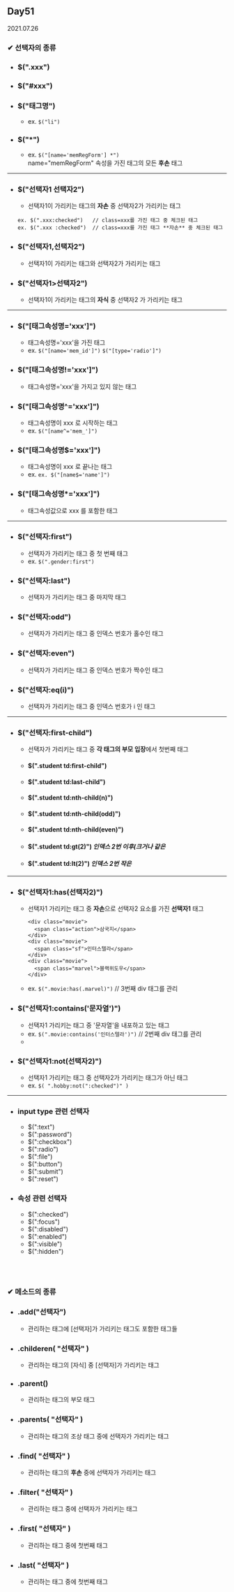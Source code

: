 ## Day51
2021.07.26

### ✔ 선택자의 종류
- ### $(".xxx")
- ### $("#xxx")
- ### $("태그명")
  - ex. `$("li")`
- ### $("*")
  - ex. `$("[name='memRegForm'] *")`  
    name="memRegForm" 속성을 가진 태그의 모든 **후손** 태그

<hr>

- ### $("선택자1 선택자2")
  - 선택자1이 가리키는 태그의 **자손** 중 선택자2가 가리키는 태그
  ```
  ex. $(".xxx:checked")   // class=xxx를 가진 태그 중 체크된 태그
  ex. $(".xxx :checked")  // class=xxx를 가진 태그 **자손** 중 체크된 태그
  ```
- ### $("선택자1,선택자2") 
  - 선택자1이 가리키는 태그와 선택자2가 가리키는 태그
- ### $("선택자1>선택자2")
  - 선택자1이 가리키는 태그의 **자식** 중 선택자2 가 가리키는 태그

<hr>

- ### $("[태그속성명='xxx']")
  - 태그속성명='xxx'을 가진 태그
  - ex. `$("[name='mem_id']")` `$("[type='radio']")`
- ### $("[태그속성명!='xxx']")
  - 태그속성명='xxx'을 가지고 있지 않는 태그
- ### $("[태그속성명^='xxx']")
  - 태그속성명이 xxx 로 시작하는 태그
  - ex. `$("[name^='mem_']")`
- ### $("[태그속성명$='xxx']")
  - 태그속성명이 xxx 로 끝나는 태그
  - ex. `ex. $("[name$='name']")`
- ### $("[태그속성명*='xxx']")
  - 태그속성값으로 xxx 를 포함한 태그

<hr>

- ### $("선택자:first")
  - 선택자가 가리키는 태그 중 첫 번째 태그
  - ex. `$(".gender:first")`
- ### $("선택자:last")
  - 선택자가 가리키는 태그 중 마지막 태그
- ### $("선택자:odd")
  - 선택자가 가리키는 태그 중 인덱스 번호가 홀수인 태그
- ### $("선택자:even")
  - 선택자가 가리키는 태그 중 인덱스 번호가 짝수인 태그
- ### $("선택자:eq(i)")
  - 선택자가 가리키는 태그 중 인덱스 번호가 i 인 태그

<hr>

- ### $("선택자:first-child")
  - 선택자가 가리키는 태그 중 **각 태그의 부모 입장**에서 첫번째 태그
  - #### $(".student td:first-child")
  - #### $(".student td:last-child")
  - #### $(".student td:nth-child(n)")
  - #### $(".student td:nth-child(odd)")
  - #### $(".student td:nth-child(even)")
  - #### $(".student td:gt(2)")  *인덱스 2번 이후(크거나 같은*
  - #### $(".student td:lt(2)")  *인덱스 2번 작은*

<hr>

- ### $("선택자1:has(선택자2)")
  - 선택자1 가리키는 태그 중 **자손**으로 선택자2 요소를 가진 **선택자1** 태그
    ```
    <div class="movie">
      <span class="action">삼국지</span>
    </div>
    <div class="movie">
      <span class="sf">인터스텔라</span>
    </div>
    <div class="movie">
      <span class="marvel">블랙위도우</span>
    </div>
    ```
  - ex. `$(".movie:has(.marvel)")` // 3번째 div 태그를 관리
  
- ### $("선택자1:contains('문자열')")
  - 선택자1 가리키는 태그 중 '문자열'을 내포하고 있는 태그
  - ex. `$(".movie:contains('인터스텔라')")`  // 2번째 div 태그를 관리
  - 
- ### $("선택자1:not(선택자2)")
  - 선택자1 가리키는 태그 중 선택자2가 가리키는 태그가 아닌 태그
  - ex. `$( ".hobby:not(":checked")" )` 

<hr>

- ### input type 관련 선택자
  - $(":text")
  - $(":password")
  - $(":checkbox")
  - $(":radio")
  - $(":file")
  - $(":button")
  - $(":submit")
  - $(":reset")
 
- ### 속성 관련 선택자
  - $(":checked")
  - $(":focus")
  - $(":disabled")
  - $(":enabled")
  - $(":visible")
  - $(":hidden")



<br><br>
### ✔ 메소드의 종류

- ### .add("선택자")
  - 관리하는 태그에 [선택자]가 가리키는 태그도 포함한 태그들
- ### .childeren( "선택자" )
  - 관리하는 태그의 [자식] 중 [선택자]가 가리키는 태그
- ### .parent()
  - 관리하는 태그의 부모 태그
- ### .parents( "선택자" )
  - 관리하는 태그의 조상 태그 중에 선택자가 가리키는 태그
- ### .find( "선택자" )
  - 관리하는 태그의 **후손** 중에 선택자가 가리키는 태그
- ### .filter( "선택자" )
  - 관리하는 태그 중에 선택자가 가리키는 태그
- ### .first( "선택자" )
  - 관리하는 태그 중에 첫번째 태그
- ### .last( "선택자" )
  - 관리하는 태그 중에 첫번째 태그
